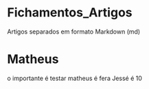 # Fichamentos_Artigos
Artigos separados em formato Markdown (md)

# Matheus
o importante é testar 
matheus é fera
Jessé é 10

